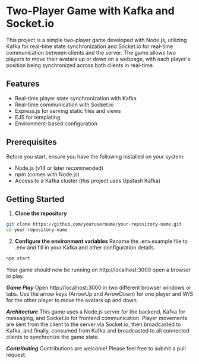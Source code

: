 # Two-Player Game with Kafka and Socket.io

This project is a simple two-player game developed with Node.js, utilizing Kafka for real-time state synchronization and Socket.io for real-time communication between clients and the server. The game allows two players to move their avatars up or down on a webpage, with each player's position being synchronized across both clients in real-time.

## Features

- Real-time player state synchronization with Kafka
- Real-time communication with Socket.io
- Express.js for serving static files and views
- EJS for templating
- Environment-based configuration

## Prerequisites

Before you start, ensure you have the following installed on your system:

- Node.js (v14 or later recommended)
- npm (comes with Node.js)
- Access to a Kafka cluster (this project uses Upstash Kafka)

## Getting Started

1. **Clone the repository**

```bash
git clone https://github.com/yourusername/your-repository-name.git
cd your-repository-name
```

2. **Configure the environment variables**
Rename the .env.example file to .env and fill in your Kafka and other configuration details.

```bash
npm start
```

Your game should now be running on http://localhost:3000 open a browser to play.

***Game Play***
Open http://localhost:3000 in two different browser windows or tabs. Use the arrow keys (ArrowUp and ArrowDown) for one player and W/S for the other player to move the avatars up and down.


***Architecture***
This game uses a Node.js server for the backend, Kafka for messaging, and Socket.io for frontend communication. Player movements are sent from the client to the server via Socket.io, then broadcasted to Kafka, and finally, consumed from Kafka and broadcasted to all connected clients to synchronize the game state.

***Contributing***
Contributions are welcome! Please feel free to submit a pull request.